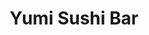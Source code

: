 ---
layout: place
title: "Yumi Sushi Bar"
permalink: /minnesota/st-paul/yumi-sushi-bar.html
stateAbbr: MN
stateName: Minnesota
cityName: St Paul
seo:
  name: "Yumi Sushi Bar"
  type: Restaurant
  links: null
description: "Looking for sushi in St Paul, Minnesota? Check out Yumi Sushi Bar for a delightful Japanese dining experience. Enjoy a variety of sushi and other dishes in a..."
place_id: ChIJ64pmoOwr9ocRzTXp666oVZE
photos:
  - name: >-
      places/ChIJ64pmoOwr9ocRzTXp666oVZE/photos/AeeoHcJ7ZVjm6c2PgOmBWSQCpeuDboP5mMAZ-dfL0mlDD8n8kawb9TwXVqU7-FyCWfUquYJnfPLgedzLfkRa4GMSm1j05bYUh6NiWgNwIwpwZVmMkO7hgBFSU584X5KJAgkg52WtKBFlBB_3-oShxRJky02xRM0g80IS6knayRLOQ635T7IflBQMGTUqGdyMTqbVbcIpaH8AhREyNHjB5cqIbLOWPFGBMsVk3mBDXxVbizX9X_vex0JAxzt1V4w8tjyrqrNtFmHlssELin-ELlSHPPyrDH9tsvPooPclN0oOm0ZySdmmZ8H4Bsh7XL9kqXrJi1zfaWHJjWtWTTNiGe0NzDBE8TADzkTpvfCAmnppDj9xoKdfjO536bDHCwoROQRTRKsPhPOxRnzClSJG2pBo8SUEqtjxvMsCYsy7oYXLmMjxGQ
    widthPx: 4000
    heightPx: 3000
    authorAttributions:
      - displayName: Adam Wilson
        uri: https://maps.google.com/maps/contrib/108882706857030734956
        photoUri: >-
          https://lh3.googleusercontent.com/a-/ALV-UjWrFMJ0cemLVELOf-FhVKMFVcGcll76nA2CAPh5muUBecYQZm9tDw=s100-p-k-no-mo
    flagContentUri: >-
      https://www.google.com/local/imagery/report/?cb_client=maps_api_places.places_api&image_key=!1e10!2sCIHM0ogKEICAgIDxn5vAZA&hl=en-US
    googleMapsUri: >-
      https://www.google.com/maps/place//data=!3m4!1e2!3m2!1sCIHM0ogKEICAgIDxn5vAZA!2e10!4m2!3m1!1s0x87f62beca0668aeb:0x9155a8aeebe935cd
  - name: >-
      places/ChIJ64pmoOwr9ocRzTXp666oVZE/photos/AeeoHcJXUUSkBYyh1a0fFMZMDHeT8c3fkbhDGM5YMHaihTH3dj1gKE1d61nTP77ThpGlxUJBqySzVOa6CG5tIFb-LQYRaDREGiQGgsI8QDgKXXoTZN8FoAw1EIUZ9rVDFC66a_5cIgdEHhCU638fd5iPrt2Qcgd0oYbiaqsLafqHCbgoFk5lIXQjK4631Gk-_le8YzumA2EJyO1TiwBXi1lzYQPfkKZSpjotP5T1d0CXJDgnPzzFtjQFUBP86o24cn5q1dbEPZnfozfSubNOqPoD3hqSJX3fDTg-78h-QncH6FIa4FC2TX18RjyWKRXHJM8geS7AKSViw20joHB9hBQMOAUScyXGx-vQnv_ZSF_TK2lwqC3iLXfxodSZ2dfkX7lLNx3QjL2Vie1Iz-Do02LoUbHeMBl6HPqm-6AkEHeyOII1oww
    widthPx: 4800
    heightPx: 3599
    authorAttributions:
      - displayName: Kimberly Copas
        uri: https://maps.google.com/maps/contrib/117799633065768517706
        photoUri: >-
          https://lh3.googleusercontent.com/a/ACg8ocLWJ02OwGxzxdibkg566s4TdB5cT3vvXK5Fgq5NfYbjWxQ_Ng=s100-p-k-no-mo
    flagContentUri: >-
      https://www.google.com/local/imagery/report/?cb_client=maps_api_places.places_api&image_key=!1e10!2sCIHM0ogKEICAgIDOpYW2tQE&hl=en-US
    googleMapsUri: >-
      https://www.google.com/maps/place//data=!3m4!1e2!3m2!1sCIHM0ogKEICAgIDOpYW2tQE!2e10!4m2!3m1!1s0x87f62beca0668aeb:0x9155a8aeebe935cd
  - name: >-
      places/ChIJ64pmoOwr9ocRzTXp666oVZE/photos/AeeoHcLcsDssBAsOdWfDEs5OhRRBkQr_bU1u2sjpkwupRzvPjTEerX5qYhHe0OgBvUHj8m_tiRMFCsSyWN1SH0vtodgQw-1A3myHi-j1u9KPf0wmEQPoMShpXFknEbrvR7svbi9S4SIK7TEXdgwmJy7ztE4GEPzrwZPQN5AemAGldaeKkoyPen0ufiVVyN8E8TWSTZ8Obt4MH8eiPJ9YkXnsqOG5iZObV6OcjA1Dqqfp4cqF8x-APnXNbjMoWfNvxOzKfUQ_0UCt-uPvh-tATOpk__Gxt149ANiqOxxq9qucTzkYpwLM4U8pJwW-RsenTIxEMk35yAS1cbdpFlA6hiojLLS6JUxnoNKZhMFhhnML5vNfpSJNXCqdBufsala3umF_BoKMLmaCEced_h7eZbxI6RocgB39vPT7M4bSAKK9I0xzLESe
    widthPx: 3024
    heightPx: 4032
    authorAttributions:
      - displayName: jami domek
        uri: https://maps.google.com/maps/contrib/111687384766531124012
        photoUri: >-
          https://lh3.googleusercontent.com/a-/ALV-UjVxA84mgF35yzC9hBv26zikjJFvvfRDT5NwGxJJt5iEyBNL2RRzWA=s100-p-k-no-mo
    flagContentUri: >-
      https://www.google.com/local/imagery/report/?cb_client=maps_api_places.places_api&image_key=!1e10!2sCIHM0ogKEICAgICP8t_N2AE&hl=en-US
    googleMapsUri: >-
      https://www.google.com/maps/place//data=!3m4!1e2!3m2!1sCIHM0ogKEICAgICP8t_N2AE!2e10!4m2!3m1!1s0x87f62beca0668aeb:0x9155a8aeebe935cd
  - name: >-
      places/ChIJ64pmoOwr9ocRzTXp666oVZE/photos/AeeoHcKUk7D9weTSSQ7LVdKA7HdarCf5xyTgjYPI9-PtG095tXzYU6wUHpUIkKVtbUZMdGUybm2HlISSrdUBSH-whhlWsoij9SSpkWO6QUFOrmk6XauOSNqf6KKInkdqx0s-5bfnZ-MHVTlAd8Xr9wHZPH9rAEOvBtmSnXdssRor15yUQFKSMFF1eUhfLC4HS2XtQAqo1ILcadNduqqOXbAzMEANOOIl6N5Yx9pB-3DgBoKdpbHVAQf2hHM_5eSg8y3EDYSj1BEB0olKzDOegRqtIJineIjH9LFXgcL3y9M7ofQlMDxuW-XEu0XMeifO3gGkof7nLmk-pbAWbhezygea_7mD9EaZSWEmmLERJY87jQ0S0EJquskdFnsOLsXQE5hQ9_Rm_0vpg9AOaELU6VYu33XKxXxedk0Ge8H6GytLSIDiHQ
    widthPx: 2389
    heightPx: 2035
    authorAttributions:
      - displayName: Danielle Wamstad
        uri: https://maps.google.com/maps/contrib/108403321176297940857
        photoUri: >-
          https://lh3.googleusercontent.com/a-/ALV-UjXHQEkMWP1PgREmx4cDHgYd3p_akag2P13IHSxo96zKc_NvU1HADA=s100-p-k-no-mo
    flagContentUri: >-
      https://www.google.com/local/imagery/report/?cb_client=maps_api_places.places_api&image_key=!1e10!2sCIHM0ogKEICAgMDApunxYA&hl=en-US
    googleMapsUri: >-
      https://www.google.com/maps/place//data=!3m4!1e2!3m2!1sCIHM0ogKEICAgMDApunxYA!2e10!4m2!3m1!1s0x87f62beca0668aeb:0x9155a8aeebe935cd
  - name: >-
      places/ChIJ64pmoOwr9ocRzTXp666oVZE/photos/AeeoHcJFlhQ8SU9pf_qa8xY2A-Fg6bOxok55PI1qW_L5z7h_MuCAYNAhNCVzjl6yQm4aTcI9tH7jjvNHstgkJBC37SLGr_bXFHtg9OT7uvoZriQ-_0BFHC4PdgGTuqkYx88aicx1vxvr1c1vo5r_Rj-05ICfALNOeECds6X7DQlIy019kjqT3Qzy9LcwGc93UiGPs5UOGBYHMNx3qftroIKG_AizIvoF1VNQrbntgB92BfyKi-MG_6V1IoQ6sjUVAGHVvm5wxiCy4ro_XCV6am0LgJtpHiEzdYsltPl3vvE9CfqqbHS2flK_ZLifr-rfem6vEmLALdql4n3-kdrjTqcmpq8j7n3dNfsXYIfbugPTP9if19EtebiWb0V7etiTrxaq4GcQaFfLAOTB0HxcYdclEJDy5zwi3CLh2zJbAWZqcKyURQ
    widthPx: 2741
    heightPx: 3040
    authorAttributions:
      - displayName: Danielle Wamstad
        uri: https://maps.google.com/maps/contrib/108403321176297940857
        photoUri: >-
          https://lh3.googleusercontent.com/a-/ALV-UjXHQEkMWP1PgREmx4cDHgYd3p_akag2P13IHSxo96zKc_NvU1HADA=s100-p-k-no-mo
    flagContentUri: >-
      https://www.google.com/local/imagery/report/?cb_client=maps_api_places.places_api&image_key=!1e10!2sCIHM0ogKEICAgMDApunxQA&hl=en-US
    googleMapsUri: >-
      https://www.google.com/maps/place//data=!3m4!1e2!3m2!1sCIHM0ogKEICAgMDApunxQA!2e10!4m2!3m1!1s0x87f62beca0668aeb:0x9155a8aeebe935cd
  - name: >-
      places/ChIJ64pmoOwr9ocRzTXp666oVZE/photos/AeeoHcKTeQghIvC-AyqweVE9G2an31x2CGc3fqz3LJfkII3l6c-YAsf6UfmpOCYafQUMkLE2zMRheRZZFZhvnAFN3i0500HuSl1fLyLc492TvNreTlfib6Yp46YV6p-cKjs28cIjSn3iXNbJbR7oj1DGxpYO8Z1SiBg4fjPHY2TvVhhRRQhhvDpxz9LxPd1U6rZtHQsWpQz8x1snjrvOQGerhiWqRrcmSv6vk1o_0aPvOQU56NIuOYQJsWIRfNpm5x1R-uNOglAaITDLlfVh6WQsP64Lj0koZuU00HienrCc3b9bwcYcbDtlZU8EzJWcCkZKg6c8sVUaodiG2lGXAgEbdJOySo7PORfQr2NNIZXPRKSLlMXx34EFYiV1YCcrY3C-KL_GY-iBfWd_3t_XB4KfyyGCb0abkf240ufTJ9Rh6M8ZvQ
    widthPx: 4000
    heightPx: 2252
    authorAttributions:
      - displayName: Ethan Spielvogel
        uri: https://maps.google.com/maps/contrib/101524965080089849701
        photoUri: >-
          https://lh3.googleusercontent.com/a-/ALV-UjXRo5q8JpRWOL3JlUnPLDm-3jBA_wObGfrB9BKFC9H1nvhf9o_hxw=s100-p-k-no-mo
    flagContentUri: >-
      https://www.google.com/local/imagery/report/?cb_client=maps_api_places.places_api&image_key=!1e10!2sCIHM0ogKEICAgICLqcehCA&hl=en-US
    googleMapsUri: >-
      https://www.google.com/maps/place//data=!3m4!1e2!3m2!1sCIHM0ogKEICAgICLqcehCA!2e10!4m2!3m1!1s0x87f62beca0668aeb:0x9155a8aeebe935cd
  - name: >-
      places/ChIJ64pmoOwr9ocRzTXp666oVZE/photos/AeeoHcKzaXcyzqZ1Gj9r015T8bu-bX9BDPhUigJDCLFoar2OQxaDSaL_SMo3f_NiITZOfM3lL5hZ54wUQE7GKhKTbWygTdl4SLMI4PIwyBi0knbY6aAWTTLtdSsOMr9JNtALZa8BlT2wMxnRj8_0RPD6sW0AETbRCmtw9J_OcWM18NA5Exgz4K-k3JKgmZ5A1322fsfysCORKJb-bhz1nCd6Y0QZR1v3q60Y2M9UYEL7tvEoCyHuGFY38C5NLLlxV9FmCGytOwyUebLFYZeJxTUJc9FsoO4FurSFXwrBQuLruvy6ZVbksRvfk8tLwpdEbxXwA4kk52eCNe_lq7tmnRoHhGuEsMyt8wCrGiT8QxYYPPiHSqIXkxqtfY8Ma4qhWQdiLlOVKUOqLXBhjwYK4goHj9Rblvw2UBYMHdoER5PZCBxvqQ
    widthPx: 2266
    heightPx: 3022
    authorAttributions:
      - displayName: Elsa Frettem
        uri: https://maps.google.com/maps/contrib/107106678890428436614
        photoUri: >-
          https://lh3.googleusercontent.com/a-/ALV-UjXZPAskx6kBQljT2xVjl5GuwxF0vVgrhHX_6O1ryaEcStR1uODH=s100-p-k-no-mo
    flagContentUri: >-
      https://www.google.com/local/imagery/report/?cb_client=maps_api_places.places_api&image_key=!1e10!2sCIHM0ogKEICAgIDRxsSvJA&hl=en-US
    googleMapsUri: >-
      https://www.google.com/maps/place//data=!3m4!1e2!3m2!1sCIHM0ogKEICAgIDRxsSvJA!2e10!4m2!3m1!1s0x87f62beca0668aeb:0x9155a8aeebe935cd
  - name: >-
      places/ChIJ64pmoOwr9ocRzTXp666oVZE/photos/AeeoHcLvSVHDkdb7iTBOoYUEv92P3oP96kOug_4BJEgynbePReGFp8nA3IRI9_PTimpRtm1aCrf_nDO4Gn1JFmCvD4A5HnnJxysFKzlkwknUTjR0l7NAbsZ_3iFBFeuGESjmmVi3XTfRMoyHhQEe8_sWZxeEGVEfYzftc7KNIn6oWmPWPh83B--UoxzAET04_GCNRerVADY9xqBwI2VZm1G1vLEuFjVvqvj2RdHA8fYU6VMjbQdlSwMxfAp5qknuFhbslcWJCG9oTiCDY-oaI5MNO2IWKWV5LGLiZLXof8wL8Wt7FullPTrqSfJb1ZdwkrThZEWPXj_8bEk42IgF87cFJRB32WB0sVpRgfJQKpb4O0yg4ucgpLqXqPcl4rl7zATK32F2bQSgs9PrSVRGK28q0cNYDcft4x8C73BWvx9Pfg4b-A
    widthPx: 4000
    heightPx: 3000
    authorAttributions:
      - displayName: Adam Wilson
        uri: https://maps.google.com/maps/contrib/108882706857030734956
        photoUri: >-
          https://lh3.googleusercontent.com/a-/ALV-UjWrFMJ0cemLVELOf-FhVKMFVcGcll76nA2CAPh5muUBecYQZm9tDw=s100-p-k-no-mo
    flagContentUri: >-
      https://www.google.com/local/imagery/report/?cb_client=maps_api_places.places_api&image_key=!1e10!2sCIHM0ogKEICAgIDxn5vAFA&hl=en-US
    googleMapsUri: >-
      https://www.google.com/maps/place//data=!3m4!1e2!3m2!1sCIHM0ogKEICAgIDxn5vAFA!2e10!4m2!3m1!1s0x87f62beca0668aeb:0x9155a8aeebe935cd
  - name: >-
      places/ChIJ64pmoOwr9ocRzTXp666oVZE/photos/AeeoHcKJFtqCburKH7rFTu41EGy09qBCI6HpWfl3dPl9McgtWqk9BEfSXKqOm4ocjoRDLFr8YMVO6szGZ0rMQPZMHlt_rtY88ZEYb-nA4ij70Y3s36vPHfGMn25pL3BrTNInHSr_BIZP0qtQP0ALzYB5h7L-IRiNplPqJmWi6AxYnEJYKEMTsGL7CjzAyr4dfQqIpzUiadixtVzwNtVK3b5KsWoBsKmUed7F7nRVqb0t1CNO-Ad3rKZNw4SlGVo-fK-l3CvDFPKflh0GoUwUJ5O45UEzZTXZHEusrQz1tohLj03FiW5n8Q_Z92pcpyQ3Ci7H1GE_YZ5ESQ7tGzywmMHCVKRwvPpCuuTq3ukZp7U4Kugq_J0b5xkf5Lu2-_hiJ12Y1IbnjboG8MdYlBwC1Xw7I5BPigmXNEXxi3Bi9zEetBs
    widthPx: 3600
    heightPx: 4800
    authorAttributions:
      - displayName: Shane Mckenzie
        uri: https://maps.google.com/maps/contrib/112834057393700429526
        photoUri: >-
          https://lh3.googleusercontent.com/a-/ALV-UjUM5juEcKfzNCHO2U4wma8wRy_TSjgc-VcKDUkMbnOvrMTl17g=s100-p-k-no-mo
    flagContentUri: >-
      https://www.google.com/local/imagery/report/?cb_client=maps_api_places.places_api&image_key=!1e10!2sCIHM0ogKEICAgICroYuhQQ&hl=en-US
    googleMapsUri: >-
      https://www.google.com/maps/place//data=!3m4!1e2!3m2!1sCIHM0ogKEICAgICroYuhQQ!2e10!4m2!3m1!1s0x87f62beca0668aeb:0x9155a8aeebe935cd
  - name: >-
      places/ChIJ64pmoOwr9ocRzTXp666oVZE/photos/AeeoHcJcgqfId2B8PpTDUxSRIyCzesovSE7ZvuBm6zEdSHsNILeLiVfMCP3FmpcFfzyI0jF4k4MvS-f1KbgeUzlGhJbXg_uFt9oMxyxUQSADJSTmQUtfKpR-UVqnOfYTlupHoTqlSuAmZtcjUUi33cpmE9-U0gHrfO9WB68d0yIv1Rg_3nzZJSMzkKTUuozTMiZSSklhYwEqlwu9Vl6X6mIp1k626L69qcfOwPHQnPTNAOofgT_r-nHqD7tmmOXyQdlQBAynI3XwvSjS8E_tkS2OMb1aJhn2MGSuv5dLTvroRZuatCsAY3Njet_hujDUTwrSU_336tKg8dVnFoiXo-kT8g7UJdUqjyCl0YwZQNmR21Ow6-HZ8oR6y2R7jr1iDr-86K2c2KnAmc2WC586KqGfkdx0AUYFixxtuZyhhbrKb2MaW6j8
    widthPx: 3072
    heightPx: 4080
    authorAttributions:
      - displayName: Robin Edgerton
        uri: https://maps.google.com/maps/contrib/106910738123507051058
        photoUri: >-
          https://lh3.googleusercontent.com/a-/ALV-UjXevqXaVDglMNSKOt1GbAGkge5wTq3g9vVcbqvXv0wmWHR6q5lX=s100-p-k-no-mo
    flagContentUri: >-
      https://www.google.com/local/imagery/report/?cb_client=maps_api_places.places_api&image_key=!1e10!2sCIHM0ogKEICAgIC9yI2F5wE&hl=en-US
    googleMapsUri: >-
      https://www.google.com/maps/place//data=!3m4!1e2!3m2!1sCIHM0ogKEICAgIC9yI2F5wE!2e10!4m2!3m1!1s0x87f62beca0668aeb:0x9155a8aeebe935cd
address: 400 Selby Ave, St Paul, MN 55102, USA
street: 400 Selby Ave
city: St Paul
state: MN
zip: '55102'
country: USA
neighborhood: Cathedral Hill
latitude: '44.946270'
longitude: '-93.117834'
accessibility_options:
  wheelchairAccessibleParking: true
  wheelchairAccessibleEntrance: true
  wheelchairAccessibleRestroom: true
  wheelchairAccessibleSeating: true
business_status: OPERATIONAL
name: Yumi Sushi Bar
google_maps_links:
  directionsUri: >-
    https://www.google.com/maps/dir//''/data=!4m7!4m6!1m1!4e2!1m2!1m1!1s0x87f62beca0668aeb:0x9155a8aeebe935cd!3e0
  placeUri: https://maps.google.com/?cid=10472461977755661773
  writeAReviewUri: >-
    https://www.google.com/maps/place//data=!4m3!3m2!1s0x87f62beca0668aeb:0x9155a8aeebe935cd!12e1
  reviewsUri: >-
    https://www.google.com/maps/place//data=!4m4!3m3!1s0x87f62beca0668aeb:0x9155a8aeebe935cd!9m1!1b1
  photosUri: >-
    https://www.google.com/maps/place//data=!4m3!3m2!1s0x87f62beca0668aeb:0x9155a8aeebe935cd!10e5
primary_type: Restaurant
opening_hours:
  regular: null
  current: null
secondary_opening_hours:
  regular:
    weekdayDescriptions: null
    type: null
  current:
    weekdayDescriptions: null
    type: null
phone: null
price_level: null
price_range: null
rating: null
rating_count: 0
website: null
reviews: null
parking_options: null
payment_options: null
allow_dogs: null
curbside_pickup: null
delivery: null
dine_in: null
good_for_children: null
good_for_groups: null
good_for_sports: null
live_music: null
menu_for_children: null
outdoor_seating: null
reservable: null
restroom: null
serves_beer: null
serves_breakfast: null
serves_brunch: null
serves_cocktails: null
serves_coffee: null
serves_dinner: null
serves_dessert: null
serves_lunch: null
serves_vegetarian_food: null
serves_wine: null
takeout: null
summary: null

---